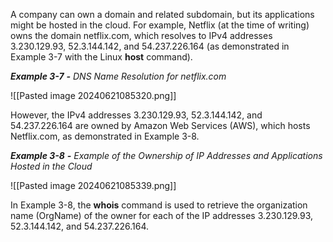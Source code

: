 A company can own a domain and related subdomain, but its applications might be hosted in the cloud. For example, Netflix (at the time of writing) owns the domain netflix.com, which resolves to IPv4 addresses 3.230.129.93, 52.3.144.142, and 54.237.226.164 (as demonstrated in Example 3-7 with the Linux **host** command).

**_Example 3-7_** **_-_** _DNS Name Resolution for netflix.com_

![[Pasted image 20240621085320.png]]

However, the IPv4 addresses 3.230.129.93, 52.3.144.142, and 54.237.226.164 are owned by Amazon Web Services (AWS), which hosts Netflix.com, as demonstrated in Example 3-8.

**_Example 3-8_** **_-_** _Example of the Ownership of IP Addresses and Applications Hosted in the Cloud_

![[Pasted image 20240621085339.png]]

In Example 3-8, the **whois** command is used to retrieve the organization name (OrgName) of the owner for each of the IP addresses 3.230.129.93, 52.3.144.142, and 54.237.226.164.


